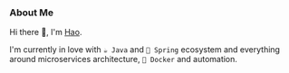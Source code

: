 ### About Me

Hi there 👋, I'm [Hao](https://github.com/yhao3/yhao3).

I'm currently in love with `☕ Java`  and `🍃 Spring` ecosystem and everything around microservices architecture, `🐳 Docker` and automation.
